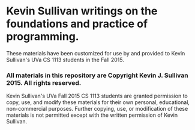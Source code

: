 # Kevin Sullivan writings on the foundations and practice of programming.

These materials have been customized for use by and provided to Kevin Sullivan's UVa CS 1113 students in the Fall 2015.

### All materials in this repository are Copyright Kevin J. Sullivan 2015. All rights reserved.

Kevin Sullivan's UVa Fall 2015 CS 1113 students are granted permission to copy, use, and modify these materials for their own personal, educational, non-commercial purposes. Further copying, use, or modification of these materials is not permitted except with the written permission of Kevin Sullivan.
